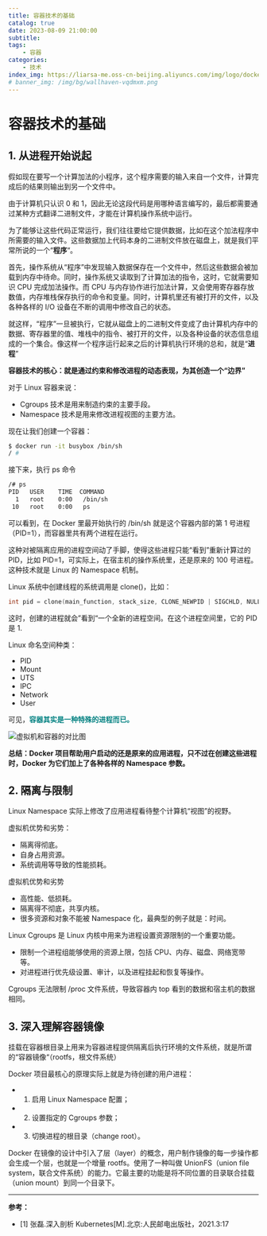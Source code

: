 ```yaml
---
title: 容器技术的基础
catalog: true
date: 2023-08-09 21:00:00
subtitle: 
tags:
    - 容器
categories:
    - 技术
index_img: https://liarsa-me.oss-cn-beijing.aliyuncs.com/img/logo/docker-bg1.jpg
# banner_img: /img/bg/wallhaven-vqdmxm.png
---
```


# 容器技术的基础

## 1. 从进程开始说起

假如现在要写一个计算加法的小程序，这个程序需要的输入来自一个文件，计算完成后的结果则输出到另一个文件中。  

由于计算机只认识 0 和 1，因此无论这段代码是用哪种语言编写的，最后都需要通过某种方式翻译二进制文件，才能在计算机操作系统中运行。

为了能够让这些代码正常运行，我们往往要给它提供数据，比如在这个加法程序中所需要的输入文件。这些数据加上代码本身的二进制文件放在磁盘上，就是我们平常所说的一个“<b>程序</b>“。

首先，操作系统从“程序”中发现输入数据保存在一个文件中，然后这些数据会被加载到内存中待命。同时，操作系统又读取到了计算加法的指令，这时，它就需要知识 CPU 完成加法操作。而 CPU 与内存协作进行加法计算，又会使用寄存器存放数值，内存堆栈保存执行的命令和变量。同时，计算机里还有被打开的文件，以及各种各样的 I/O 设备在不断的调用中修改自己的状态。

就这样，“程序”一旦被执行，它就从磁盘上的二进制文件变成了由计算机内存中的数据、寄存器里的值、堆栈中的指令、被打开的文件，以及各种设备的状态信息组成的一个集合。像这样一个程序运行起来之后的计算机执行环境的总和，就是“<b>进程</b>”

<b>容器技术的核心：就是通过约束和修改进程的动态表现，为其创造一个“边界”</b>

对于 Linux 容器来说：

 - Cgroups 技术是用来制造约束的主要手段。
 - Namespace 技术是用来修改进程视图的主要方法。 


现在让我们创建一个容器：

```sh
$ docker run -it busybox /bin/sh
/ #
```

接下来，执行 ps 命令

```sh
/# ps
PID   USER    TIME  COMMAND
  1   root    0:00   /bin/sh
 10   root    0:00   ps
```

可以看到，在 Docker 里最开始执行的 /bin/sh 就是这个容器内部的第 1 号进程（PID=1），而容器里共有两个进程在运行。

这种对被隔离应用的进程空间动了手脚，使得这些进程只能“看到”重新计算过的 PID，比如 PID=1，可实际上，在宿主机的操作系统里，还是原来的 100 号进程。这种技术就是 Linux 的 Namespace 机制。

Linux 系统中创建线程的系统调用是 clone()，比如：

```c
int pid = clone(main_function, stack_size, CLONE_NEWPID | SIGCHLD, NULL);
```

这时，创建的进程就会”看到“一个全新的进程空间。在这个进程空间里，它的 PID 是 1.

Linux 命名空间种类：

 - PID
 - Mount
 - UTS
 - IPC
 - Network
 - User

 可见，<font style="color: #008080;font-weight: bold;">容器其实是一种特殊的进程而已。</font>

![虚拟机和容器的对比图](/img/article/kubernetes/vm_docker_description.png)

<b>总结：Docker 项目帮助用户启动的还是原来的应用进程，只不过在创建这些进程时，Docker 为它们加上了各种各样的 Namespace 参数。</b>


## 2. 隔离与限制

Linux Namespace 实际上修改了应用进程看待整个计算机“视图”的视野。

虚拟机优势和劣势：

 - 隔离得彻底。
 - 自身占用资源。
 - 系统调用等导致的性能损耗。

虚拟机优势和劣势
 
 - 高性能、低损耗。
 - 隔离得不彻底，共享内核。
 - 很多资源和对象不能被 Namespace 化，最典型的例子就是：时间。

Linux Cgroups 是 Linux 内核中用来为进程设置资源限制的一个重要功能。

 - 限制一个进程组能够使用的资源上限，包括 CPU、内存、磁盘、网络宽带等。
 - 对进程进行优先级设置、审计，以及进程挂起和恢复等操作。

Cgroups 无法限制 /proc 文件系统，导致容器内 top 看到的数据和宿主机的数据相同。

## 3. 深入理解容器镜像

挂载在容器根目录上用来为容器进程提供隔离后执行环境的文件系统，就是所谓的“容器镜像“（rootfs，根文件系统）

Docker 项目最核心的原理实际上就是为待创建的用户进程：

 - 1. 启用 Linux Namespace 配置；
 - 2. 设置指定的 Cgroups 参数；
 - 3. 切换进程的根目录（change root）。

Docker 在镜像的设计中引入了层（layer）的概念，用户制作镜像的每一步操作都会生成一个层，也就是一个增量 rootfs。使用了一种叫做 UnionFS（union file system，联合文件系统）的能力。它最主要的功能是将不同位置的目录联合挂载（union mount）到同一个目录下。



<hr/>
<b>参考：</b>
<ul>
    <li>[1] 张磊.深入剖析 Kubernetes[M].北京:人民邮电出版社，2021.3:17</li>
</ul>